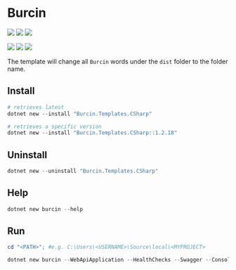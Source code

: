 # Burcin 

[![](https://img.shields.io/badge/stackoverflow-burcin-orange.svg?style=for-the-badge&logo=stackoverflow)](https://stackoverflow.com/questions/tagged/burcin)
![](https://img.shields.io/github/release/cilerler/burcin.svg?style=for-the-badge&logo=github)
![](https://img.shields.io/github/downloads/cilerler/burcin/latest/total.svg?style=for-the-badge&logo=github&color=yellow)
 
[![](https://img.shields.io/nuget/v/Burcin.Templates.CSharp.svg?logo=nuget)](https://www.nuget.org/packages/Burcin.Templates.CSharp)
![](https://img.shields.io/nuget/dt/Burcin.Templates.CSharp.svg?logo=nuget&color=yellow)
![](https://github.com/cilerler/burcin/workflows/build_on_push/badge.svg)


The template will change all `Burcin` words under the `dist` folder to the folder name.

## Install

```powershell
# retrieves latest
dotnet new --install "Burcin.Templates.CSharp"

# retrieves a specific version
dotnet new --install "Burcin.Templates.CSharp::1.2.18"
```

## Uninstall

```powershell
dotnet new --uninstall "Burcin.Templates.CSharp"
```

## Help

```powershell
dotnet new burcin --help
```

## Run

```powershell
cd "<PATH>"; #e.g. C:\Users\<USERNAME>\Source\local\<MYPROJECT>

dotnet new burcin --WebApiApplication --HealthChecks --Swagger --ConsoleApplication --WindowsService --BackgroundService --EntityFramework --DatabaseName "ChangeMe" --TestFramework --DocFx --DockerSupport --NugetSourceGitHub --NugetSourceAzureDevOps --VsCodeDirectory --GitHubTemplates --Cache "All" --Authors "Cengiz Ilerler" --RepositoryUrl "https://github.com/cilerler/bedia" --SkipRestore;
```
